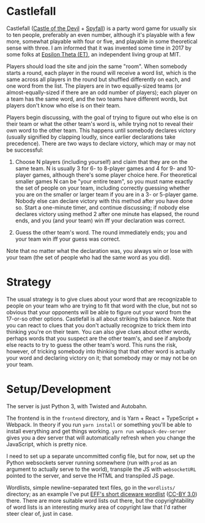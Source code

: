 Castlefall
==========

Castlefall ([Castle of the Devil](https://boardgamegeek.com/boardgame/25951/castle-devil) + [Spyfall](https://boardgamegeek.com/boardgame/166384/spyfall)) is a party word game for usually six to ten people, preferably an even number, although it's playable with a few more, somewhat playable with four or five, and playable in some theoretical sense with three. I am informed that it was invented some time in 2017 by some folks at [Epsilon Theta (ET)](http://web.mit.edu/thetans/www/), an independent living group at MIT.

Players should load the site and join the same "room". When somebody starts a round, each player in the round will receive a word list, which is the same across all players in the round but shuffled differently on each, and one word from the list. The players are in two equally-sized teams (or almost-equally-sized if there are an odd number of players); each player on a team has the same word, and the two teams have different words, but players don't know who else is on their team.

Players begin discussing, with the goal of trying to figure out who else is on their team or what the other team's word is, while trying not to reveal their own word to the other team. This happens until somebody declares victory (usually signified by clapping loudly, since earlier declarations take precedence). There are two ways to declare victory, which may or may not be successful:

1.  Choose N players (including yourself) and claim that they are on the same team. N is usually 3 for 6- to 8-player games and 4 for 9- and 10-player games, although there's some player choice here. For theoretical smaller games N can be "your entire team", so you must name exactly the set of people on your team, including correctly guessing whether you are on the smaller or larger team if you are in a 3- or 5-player game. Nobody else can declare victory with this method after you have done so. Start a one-minute timer, and continue discussing; if nobody else declares victory using method 2 after one minute has elapsed, the round ends, and you (and your team) win iff your declaration was correct.

2.  Guess the other team's word. The round immediately ends; you and your team win iff your guess was correct.

Note that no matter what the declaration was, you always win or lose with your team (the set of people who had the same word as you did).

Strategy
========

The usual strategy is to give clues about your word that are recognizable to people on your team who are trying to fit that word with the clue, but not so obvious that your opponents will be able to figure out your word from the 17-or-so other options. Castlefall is all about striking this balance. Note that you can react to clues that you don't actually recognize to trick them into thinking you're on their team. You can also give clues about other words, perhaps words that you suspect are the other team's, and see if anybody else reacts to try to guess the other team's word. This runs the risk, however, of tricking somebody into thinking that that other word is actually your word and declaring victory on it; that somebody may or may not be on your team.

Setup/Development
===========

The server is just Python 3, with Twisted and Autobahn.

The frontend is in the `frontend` directory, and is Yarn + React + TypeScript + Webpack. In theory if you run `yarn install` or something you'll be able to install everything and get things working. `yarn run webpack-dev-server` gives you a dev server that will automatically refresh when you change the JavaScript, which is pretty nice.

I need to set up a separate uncommitted config file, but for now, set up the Python websockets server running somewhere (run with `prod` as an argument to actually serve to the world), transpile the JS with `websocketURL` pointed to the server, and serve the HTML and transpiled JS page.

Wordlists, simple newline-separated text files, go in the `wordlists/` directory; as an example I've put [EFF's short diceware wordlist](https://www.eff.org/deeplinks/2016/07/new-wordlists-random-passphrases) ([CC-BY 3.0](http://creativecommons.org/licenses/by/3.0/us/)) there. There are more suitable word lists out there, but the copyrightability of word lists is an interesting murky area of copyright law that I'd rather steer clear of, just in case.
